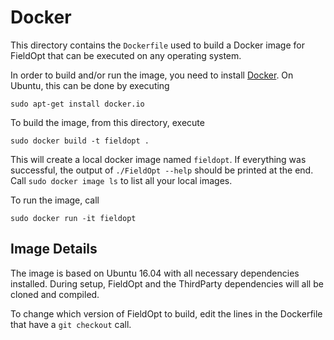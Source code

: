 # Docker

This directory contains the `Dockerfile` used to build
a Docker image for FieldOpt that can be executed on
any operating system.

In order to build and/or run the image, you need to
install [Docker](https://www.docker.com/get-started).
On Ubuntu, this can be done by executing
```
sudo apt-get install docker.io
```

To build the image, from this directory, execute
```
sudo docker build -t fieldopt .
```
This will create a local docker image named `fieldopt`.
If everything was successful, the output of
`./FieldOpt --help` should be printed at the end.
Call `sudo docker image ls` to list all your local
images.

To run the image, call
```
sudo docker run -it fieldopt
```

## Image Details

The image is based on Ubuntu 16.04 with all necessary
dependencies installed.
During setup, FieldOpt and the ThirdParty dependencies
will all be cloned and compiled.

To change which version of FieldOpt to build, edit
the lines in the Dockerfile that have a `git checkout`
call.
